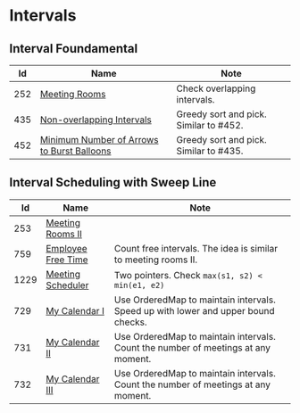 # Intervals

## Interval Foundamental
| Id      | Name                                        | Note               |
|---------|---------------------------------------------|--------------------|
| 252     | <a href="https://github.com/ZSShen/Hacking-Tech-Interview/blob/main/AlgorithmDesign/src/252_Meeting_Rooms.cpp" target="_blank">Meeting Rooms</a> | Check overlapping intervals. |
| 435     | <a href="https://github.com/ZSShen/Hacking-Tech-Interview/blob/main/AlgorithmDesign/src/435_Non-overlapping_Intervals.cpp" target="_blank">Non-overlapping Intervals</a> | Greedy sort and pick. Similar to #452. |
| 452     | <a href="https://github.com/ZSShen/Hacking-Tech-Interview/blob/main/AlgorithmDesign/src/452_Minimum_Number_of_Arrows_to_Burst_Balloons.cpp" target="_blank">Minimum Number of Arrows to Burst Balloons</a> | Greedy sort and pick. Similar to #435. |


## Interval Scheduling with Sweep Line
| Id      | Name                                        | Note               |
|---------|---------------------------------------------|--------------------|
| 253     | <a href="https://github.com/ZSShen/Hacking-Tech-Interview/blob/main/AlgorithmDesign/src/253_Meeting_Rooms_II.cpp" target="_blank">Meeting Rooms II</a> | |
| 759     | <a href="https://github.com/ZSShen/Hacking-Tech-Interview/blob/main/AlgorithmDesign/src/759_Employee_Free_Time.cpp" target="_blank">Employee Free Time</a> | Count free intervals. The idea is similar to meeting rooms II. |
| 1229    | <a href="https://github.com/ZSShen/Hacking-Tech-Interview/blob/main/AlgorithmDesign/src/1229_Meeting_Scheduler.cpp" target="_blank">Meeting Scheduler</a> | Two pointers. Check `max(s1, s2) < min(e1, e2)` |
| 729     | <a href="https://github.com/ZSShen/Hacking-Tech-Interview/blob/main/AlgorithmDesign/src/729_My_Calendar_I.cpp" target="_blank">My Calendar I</a> | Use OrderedMap to maintain intervals. Speed up with lower and upper bound checks. |
| 731     | <a href="https://github.com/ZSShen/Hacking-Tech-Interview/blob/main/AlgorithmDesign/src/731_My_Calendar_II.cpp" target="_blank">My Calendar II</a> | Use OrderedMap to maintain intervals. Count the number of meetings at any moment. |
| 732     | <a href="https://github.com/ZSShen/Hacking-Tech-Interview/blob/main/AlgorithmDesign/src/732_My_Calendar_III.cpp" target="_blank">My Calendar III</a> | Use OrderedMap to maintain intervals. Count the number of meetings at any moment. |